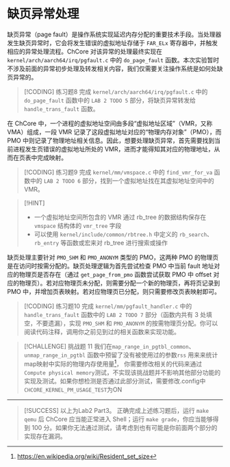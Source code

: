 # 缺页异常处理

<!-- toc -->

缺页异常（page fault）是操作系统实现延迟内存分配的重要技术手段。当处理器发生缺页异常时，它会将发生错误的虚拟地址存储于 `FAR_ELx` 寄存器中，并触发相应的异常处理流程。ChCore 对该异常的处理最终实现在 `kernel/arch/aarch64/irq/pgfault.c` 中的 `do_page_fault` 函数。本次实验暂时不涉及前面的异常初步处理及转发相关内容，我们仅需要关注操作系统是如何处缺页异常的。

> [!CODING] 练习题8
> 完成 `kernel/arch/aarch64/irq/pgfault.c` 中的 `do_page_fault` 函数中的 `LAB 2 TODO 5` 部分，将缺页异常转发给 `handle_trans_fault` 函数。

在 ChCore 中，一个进程的虚拟地址空间由多段“虚拟地址区域”（VMR，又称 VMA）组成，一段 VMR 记录了这段虚拟地址对应的“物理内存对象”（PMO），而 PMO 中则记录了物理地址相关信息。因此，想要处理缺页异常，首先需要找到当前进程发生页错误的虚拟地址所处的 VMR，进而才能得知其对应的物理地址，从而在页表中完成映射。

> [!CODING] 练习题9
> 完成 `kernel/mm/vmspace.c` 中的 `find_vmr_for_va` 函数中的 `LAB 2 TODO 6` 部分，找到一个虚拟地址找在其虚拟地址空间中的 VMR。

> [!HINT]
>
> - 一个虚拟地址空间所包含的 VMR 通过 rb_tree 的数据结构保存在 `vmspace` 结构体的 `vmr_tree` 字段
> - 可以使用 `kernel/include/common/rbtree.h` 中定义的 `rb_search`、`rb_entry` 等函数或宏来对 rb_tree 进行搜索或操作

缺页处理主要针对 `PMO_SHM` 和 `PMO_ANONYM` 类型的 PMO，这两种 PMO 的物理页是在访问时按需分配的。缺页处理逻辑为首先尝试检查 PMO 中当前 fault 地址对应的物理页是否存在（通过 `get_page_from_pmo` 函数尝试获取 PMO 中 offset 对应的物理页）。若对应物理页未分配，则需要分配一个新的物理页，再将页记录到 PMO 中，并增加页表映射。若对应物理页已分配，则只需要修改页表映射即可。

> [!CODING] 练习题10
> 完成 `kernel/mm/pgfault_handler.c` 中的 `handle_trans_fault` 函数中的 `LAB 2 TODO 7` 部分（函数内共有 3 处填空，不要遗漏），实现 `PMO_SHM` 和 `PMO_ANONYM` 的按需物理页分配。你可以阅读代码注释，调用你之前见到过的相关函数来实现功能。

> [!CHALLENGE] 挑战题 11
> 我们在`map_range_in_pgtbl_common`、`unmap_range_in_pgtbl` 函数中预留了没有被使用过的参数`rss` 用来来统计map映射中实际的物理内存使用量[^rss]，
> 你需要修改相关的代码来通过`Compute physical memory`测试，不实现该挑战题并不影响其他部分功能的实现及测试。如果你想检测是否通过此部分测试，需要修改.config中`CHCORE_KERNEL_PM_USAGE_TEST`为ON

---

> [!SUCCESS]
> 以上为Lab2 Part3。
> 正确完成上述练习题后，运行 `make qemu` 后 ChCore 应当能正常进入 Shell；运行 `make grade`，你应当能够得到 100 分。如果你无法通过测试，请考虑到也有可能是你前面两个部分的实现存在漏洞。

[^rss]: <https://en.wikipedia.org/wiki/Resident_set_size>
